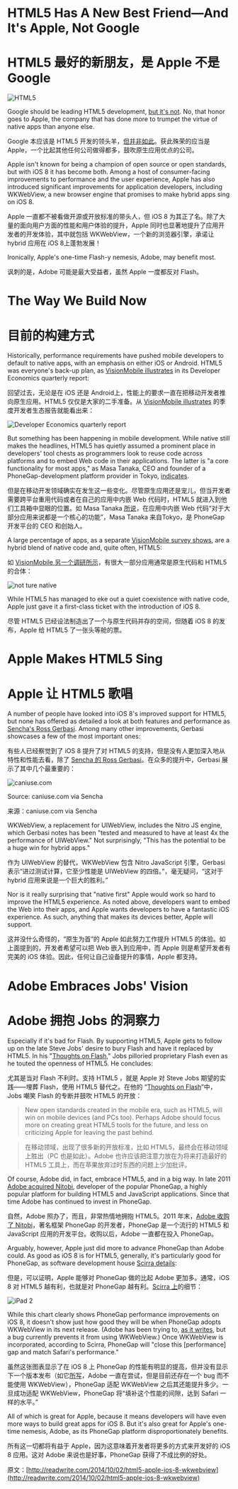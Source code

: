 # HTML5 Has A New Best Friend—And It's Apple, Not Google

# HTML5 最好的新朋友，是 Apple 不是 Google

![HTML5](http://a1.files.readwrite.com/image/upload/c_fit,dpr_1.0,q_80,w_620/MTE4MDAzNDE2OTI3MDEyMzY2.jpg)

Google should be leading HTML5 development, [but it's not](http://readwrite.com/2014/03/10/google-html5-strategy). No, that honor goes to Apple, the company that has done more to trumpet the virtue of native apps than anyone else.

Google 本应该是 HTML5 开发的领头羊，[但并非如此](http://readwrite.com/2014/03/10/google-html5-strategy)。获此殊荣的应当是 Apple，一个比起其他任何公司做得都多，鼓吹原生应用优点的公司。

Apple isn't known for being a champion of open source or open standards, but with iOS 8 it has become both. Among a host of consumer-facing improvements to performance and the user experience, Apple has also introduced significant improvements for application developers, including WKWebView, a new browser engine that promises to make hybrid apps sing on iOS 8.

Apple 一直都不被看做开源或开放标准的带头人，但 iOS 8 为其正了名。除了大量的面向用户方面的性能和用户体验的提升，Apple 同时也显著地提升了应用开发者的开发体验，其中就包括 WKWebView，一个新的浏览器引擎，承诺让 hybrid 应用在 iOS 8上蓬勃发展！

Ironically, Apple's one-time Flash-y nemesis, Adobe, may benefit most.

讽刺的是，Adobe 可能是最大受益者，虽然 Apple 一度都反对 Flash。

# The Way We Build Now

# 目前的构建方式

Historically, performance requirements have pushed mobile developers to default to native apps, with an emphasis on either iOS or Android. HTML5 was everyone's back-up plan, as [VisionMobile illustrates](http://www.visionmobile.com/product/developer-economics-q1-2014-state-developer-nation/) in its Developer Economics quarterly report:

回望过去，无论是在 iOS 还是 Android上，性能上的要求一直在把移动开发者推向原生应用。HTML5 仅仅是大家的二手准备。从 [VisionMobile illustrates](http://www.visionmobile.com/product/developer-economics-q1-2014-state-developer-nation/) 的季度开发者生态报告就能看出来：

![Developer Economics quarterly report](http://a1.files.readwrite.com/image/upload/c_fit,dpr_1.0,q_80,w_620/MTI0OTU2MDIxNTk5ODE1Njkw.jpg)

But something has been happening in mobile development. While native still makes the headlines, HTML5 has quietly assumed a prominent place in developers' tool chests as programmers look to reuse code across platforms and to embed Web code in their applications. The latter is "a core functionality for most apps," as Masa Tanaka, CEO and founder of a PhoneGap-development platform provider in Tokyo, [indicates](http://sdtimes.com/guest-view-hybrid-app-developers-love-new-ios-8/).

但是在移动开发领域确实在发生这一些变化。尽管原生应用还是宠儿，但当开发者需要跨平台重用代码或者在自己的应用中内嵌 Web 代码时，HTML5 就进入到他们工具箱中显眼的位置。如 Masa Tanaka [所说](http://sdtimes.com/guest-view-hybrid-app-developers-love-new-ios-8/)，在应用中内嵌 Web 代码“对于大部分应用来说都是一个核心的功能”，Masa Tanaka 来自Tokyo，是 PhoneGap 开发平台的 CEO 和创始人。

A large percentage of apps, as a separate [VisionMobile survey shows](http://www.visionmobile.com/product/developer-economics-q3-2013-state-of-the-developer-nation/), are a hybrid blend of native code and, quite often, HTML5:

如 [VisionMobile 另一个调研所示](http://www.visionmobile.com/product/developer-economics-q3-2013-state-of-the-developer-nation/)，有很大一部分应用通常是原生代码和 HTML5 的合体：

![not ture native](http://a5.files.readwrite.com/image/upload/c_fit,dpr_1.0,q_80,w_620/MTI0OTU1OTMzMjg0NTUwNjY2.jpg)

While HTML5 has managed to eke out a quiet coexistence with native code, Apple just gave it a first-class ticket with the introduction of iOS 8.

尽管 HTML5 已经设法制造出了一个与原生代码并存的空间，但随着 iOS 8 的发布，Apple 给 HTML5 了一张头等舱的票。

# Apple Makes HTML5 Sing

# Apple 让 HTML5 歌唱

A number of people have looked into iOS 8's improved support for HTML5, but none has offered as detailed a look at both features and performance as [Sencha's Ross Gerbasi](http://www.sencha.com/blog/apple-shows-love-for-html5-with-ios-8). Among many other improvements, Gerbasi showcases a few of the most important ones:

有些人已经察觉到了 iOS 8 提升了对 HTML5 的支持，但是没有人更加深入地从特性和性能去看，除了 [Sencha 的 Ross Gerbasi](http://www.sencha.com/blog/apple-shows-love-for-html5-with-ios-8)。在众多的提升中，Gerbasi 展示了其中几个最重要的：

![caniuse.com](http://a2.files.readwrite.com/image/upload/c_fit,w_620/MTI0OTU2NTczNTAzMTAxNDA2.png)

Source: caniuse.com via Sencha

来源：caniuse.com via Sencha

WKWebView, a replacement for UIWebView, includes the Nitro JS engine, which Gerbasi notes has been "tested and measured to have at least 4x the performance of UIWebView." Not surprisingly, "This has the potential to be a huge win for hybrid apps."

作为 UIWebView 的替代，WKWebView 包含 Nitro JavaScript 引擎，Gerbasi 表示“进过测试计算，它至少性能是 UIWebView 的四倍。”，毫无疑问，“这对于 hybrid 应用来说是一个巨大的胜利。”

Nor is it really surprising that "native first" Apple would work so hard to improve the HTML5 experience. As noted above, developers want to embed the Web into their apps, and Apple wants developers to have a fantastic iOS experience. As such, anything that makes its devices better, Apple will support.

这并没什么奇怪的，“原生为首”的 Apple 如此努力工作提升 HTML5 的体验。如上面提到的，开发者希望可以把 Web 嵌入到应用中，而 Apple 则是希望开发者有完美的 iOS 体验。因此，任何让自己设备提升的事情，Apple 都支持。

# Adobe Embraces Jobs' Vision

# Adobe 拥抱 Jobs 的洞察力

Especially if it's bad for Flash. By supporting HTML5, Apple gets to follow up on the late Steve Jobs' desire to bury Flash and have it replaced by HTML5. In his "[Thoughts on Flash](https://www.apple.com/hotnews/thoughts-on-flash/)," Jobs pilloried proprietary Flash even as he touted the openness of HTML5. He concludes:

尤其是当对 Flash 不利时。支持 HTML5 ，就是 Apple 对 Steve Jobs 期望的实践——埋葬 Flash，使用 HTML5 替代之。在他的 “[Thoughts on Flash](https://www.apple.com/hotnews/thoughts-on-flash/)”中，Jobs 嘲笑 Flash 的专断并鼓吹 HTML5 的开放：

> New open standards created in the mobile era, such as HTML5, will win on mobile devices (and PCs too). Perhaps Adobe should focus more on creating great HTML5 tools for the future, and less on criticizing Apple for leaving the past behind.

> 在移动领域，出现了很多新的开放标准，比如 HTML5，最终会在移动领域上胜出（PC 也是如此）。Adobe 也许应该把注意力放在为将来打造最好的 HTML5 工具上，而在苹果放弃过时东西的问题上少加批评。

Of course, Adobe did, in fact, embrace HTML5, and in a big way. In late 2011 [Adobe acquired Nitobi](http://www.adobe.com/aboutadobe/pressroom/pressreleases/201110/AdobeAcquiresNitobi.html), developer of the popular PhoneGap, a highly popular platform for building HTML5 and JavaScript applications. Since that time Adobe has continued to invest in PhoneGap.

自然，Adobe 照办了，而且，非常热情地拥抱 HTML5。2011 年末，[Adobe 收购了 Nitobi](http://www.adobe.com/aboutadobe/pressroom/pressreleases/201110/AdobeAcquiresNitobi.html)，著名框架 PhoneGap 的开发者，PhoneGap 是一个流行的 HTML5 和 JavaScript 应用的开发平台。收购以后，Adobe 一直都在投入 PhoneGap。

Arguably, however, Apple just did more to advance PhoneGap than Adobe could. As good as iOS 8 is for HTML5, generally, it's particularly good for PhoneGap, as software development house [Scirra details](https://www.scirra.com/blog/150/html5-game-performance-on-ios-8):

但是，可以证明，Apple 能够对 PhoneGap 做的比起 Adobe 更加多。通常，iOS 8 对 HTML5 越有利，也就是对 PhoneGap 越有利。[Scirra 上](https://www.scirra.com/blog/150/html5-game-performance-on-ios-8)的细节：

![iPad 2](http://a4.files.readwrite.com/image/upload/c_fit,w_620/MTI0OTU2NDQxOTY5NzM5Nzg2.png)

While this chart clearly shows PhoneGap performance improvements on iOS 8, it doesn't show just how good they will be when PhoneGap adopts WKWebView in its next release. (Adobe has been trying to, [as it writes](http://shazronatadobe.wordpress.com/2014/09/18/cordova-ios-and-ios-8/), but a bug currently prevents it from using WKWebView.) Once WKWebView is incorporated, according to Scirra, PhoneGap will "close this [performance] gap and match Safari's performance."

虽然这张图表显示了在 iOS 8 上 PhoneGap 的性能有明显的提高，但并没有显示下一个版本发布（如它[所写](http://shazronatadobe.wordpress.com/2014/09/18/cordova-ios-and-ios-8/)，Adobe 一直在尝试，但是目前还存在一个 bug 而不能使用 WKWebView），PhoneGap 适配 WKWebView 之后其还能提升多少。一旦成功适配 WKWebView，PhoneGap 将“填补这个性能的间隙，达到 Safari 一样的水平。”

All of which is great for Apple, because it means developers will have even more ways to build great apps for iOS 8. But it's also great for Apple's one-time nemesis, Adobe, as its PhoneGap platform disproportionately benefits.

所有这一切都将有益于 Apple，因为这意味着开发者将更多的方式来开发好的 iOS 8 应用。这对 Adobe 来说也是好事，PhoneGap 获得了不成比例的好处。

原文：[http://readwrite.com/2014/10/02/html5-apple-ios-8-wkwebview](http://readwrite.com/2014/10/02/html5-apple-ios-8-wkwebview)